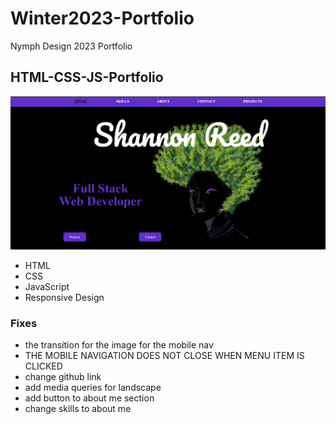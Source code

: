 # Winter2023-Portfolio
Nymph Design 2023 Portfolio


## HTML-CSS-JS-Portfolio
![Design](./img/home-design.png)
* HTML
* CSS
* JavaScript
* Responsive Design

### Fixes
- the transition for the image for the mobile nav
- THE MOBILE NAVIGATION DOES NOT CLOSE WHEN MENU ITEM IS CLICKED
- change github link
- add media queries for landscape
- add button to about me section
- change skills to about me

